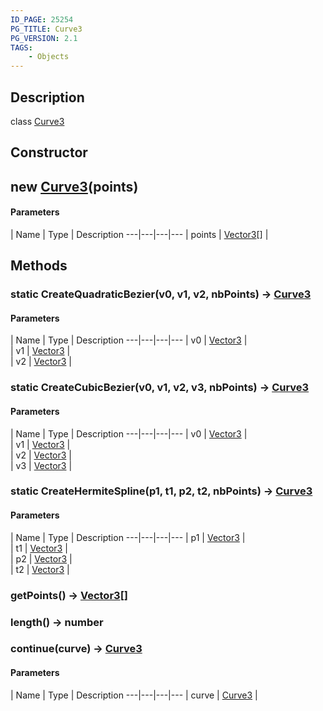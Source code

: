 ```yaml
---
ID_PAGE: 25254
PG_TITLE: Curve3
PG_VERSION: 2.1
TAGS:
    - Objects
---
```

## Description

class [Curve3](/classes/2.3/Curve3)



## Constructor

## new [Curve3](/classes/2.3/Curve3)(points)



#### Parameters
 | Name | Type | Description
---|---|---|---
 | points | [Vector3](/classes/2.3/Vector3)[] |   

## Methods

### static CreateQuadraticBezier(v0, v1, v2, nbPoints) &rarr; [Curve3](/classes/2.3/Curve3)



#### Parameters
 | Name | Type | Description
---|---|---|---
 | v0 | [Vector3](/classes/2.3/Vector3) |   
 | v1 | [Vector3](/classes/2.3/Vector3) |   
 | v2 | [Vector3](/classes/2.3/Vector3) |   
### static CreateCubicBezier(v0, v1, v2, v3, nbPoints) &rarr; [Curve3](/classes/2.3/Curve3)



#### Parameters
 | Name | Type | Description
---|---|---|---
 | v0 | [Vector3](/classes/2.3/Vector3) |   
 | v1 | [Vector3](/classes/2.3/Vector3) |   
 | v2 | [Vector3](/classes/2.3/Vector3) |   
 | v3 | [Vector3](/classes/2.3/Vector3) |   
### static CreateHermiteSpline(p1, t1, p2, t2, nbPoints) &rarr; [Curve3](/classes/2.3/Curve3)



#### Parameters
 | Name | Type | Description
---|---|---|---
 | p1 | [Vector3](/classes/2.3/Vector3) |   
 | t1 | [Vector3](/classes/2.3/Vector3) |   
 | p2 | [Vector3](/classes/2.3/Vector3) |   
 | t2 | [Vector3](/classes/2.3/Vector3) |   
### getPoints() &rarr; [Vector3](/classes/2.3/Vector3)[]


### length() &rarr; number


### continue(curve) &rarr; [Curve3](/classes/2.3/Curve3)



#### Parameters
 | Name | Type | Description
---|---|---|---
 | curve | [Curve3](/classes/2.3/Curve3) |   

